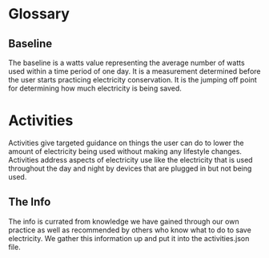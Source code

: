 


# Glossary
## Baseline
The baseline is a watts value representing the average number of watts used within a time period of one day.  It is a measurement determined before the user starts practicing electricity conservation.  It is the jumping off point for determining how much electricity is being saved.
# Activities
Activities give targeted guidance on things the user can do to lower the amount of electricity being used without making any lifestyle changes.  Activities address aspects of electricity use like the electricity that is used throughout the day and night by devices that are plugged in but not being used.
## The Info
The info is currated from knowledge we have gained through our own practice as well as recommended by others who know what to do to save electricity.  We gather this information up and put it into the activities.json file.
